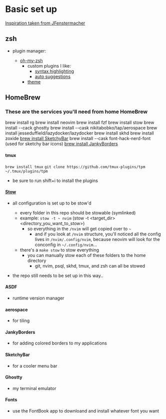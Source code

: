 # Basic set up

[Inspiration taken from JFenstermacher](https://github.com/JFenstermacher/dotfiles/)

## zsh

- plugin manager:

  - [oh-my-zsh](https://ohmyz.sh/)
    - custom plugins I like:
      - [syntax highlighting](https://github.com/zsh-users/zsh-syntax-highlighting/blob/master/INSTALL.md)
      - [auto suggestions](https://github.com/zsh-users/zsh-autosuggestions)
    - [theme](https://github.com/romkatv/powerlevel10k)

## HomeBrew

### These are the services you'll need from home HomeBrew

brew install rg
brew install neovim
brew install fzf
brew install stow
brew install --cack ghostty
brew install --cask nikitabobko/tap/aerospace
brew install jesseduffield/lazydocker/lazydocker
brew install skhd
brew install zoxide
[brew install SketchyBar](https://github.com/FelixKratz/SketchyBar)
brew install --cask font-hack-nerd-font (used for sketchy bar icons)
[brew install JankyBorders](https://github.com/FelixKratz/JankyBorders)

#### tmux

`brew install tmux`
`git clone https://github.com/tmux-plugins/tpm ~/.tmux/plugins/tpm`

- be sure to run <C-a> shift+i to install the plugins

#### [Stow](https://www.gnu.org/software/stow/)

- all configuration is set up to be stow'd

  - every folder in this repo should be stowable (symlinked)
  - example: `stow -t ~ nvim` (stow -t <target_dir> <directory_you_want_to_stow>)
    - so everything in the `/nvim` will get copied over to `~`
      - and if you look at `/nvim` structure, you'll noticed all the config lives in `/nvim/.config/nvim`, because neovim will look for the conconfig in `~/.config/nvim`...
  - there's a `make stow` to stow everything
    - you can manually stow each of these folders to the home directory
      - git, nvim, psql, skhd, tmux, and zsh can all be stowed

- the repo still needs to be set up in this way..

#### ASDF

- runtime version manager

#### aerospace

- for tiling

#### JankyBorders

- for adding colored borders to my applications

#### SketchyBar

- for a cooler menu bar

#### Ghostty

- my terminal emulator

#### Fonts

- use the FontBook app to downloand and install whatever font you want
